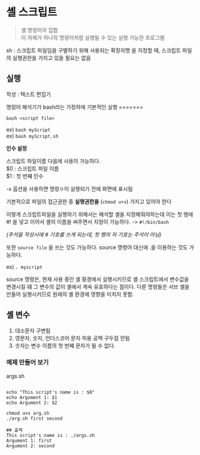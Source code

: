 # 셸 스크립트

>셸 명령어의 집합   
이 자체가 하나의 명령어처럼 실행될 수 있는 실행 가능한 프로그램

sh : 스크립트 파일임을 구별하기 위해 사용되는 확장자명 
을 지정할 때, 스크립트 파일의 실행권한을 가지고 있을 필요는 없음



## 실행 

작성 : 텍스트 편집기   

명렁어 해석기가 bash라는 가정하에
기본적인 실행 =======     

`bash <script file>`    

ex) `bash myScript `     
ex) `bash myScript.sh`      

**인수 설정**

스크립트 파일이름 다음에 사용이 가능하다.    
$0 : 스크립트 파일 이름   
$1 : 첫 번쨰 인수

-x 옵션을 사용하면 명령ㅇ이 실행되기 전에 화면에 표시됨

기본적으로 파일의 접근권한 중 **실행권한을** (`chmod u+x`) 가지고 있어야 한다

이렇게 스크립트파일을 실행하기 위해서는
해석할 셸을 지정해줘야하는데 
이는 첫 행에 #! 을 넣고 이어서 셸의 이름을 써주면서 지정이 가능하다. -> `#!/bin/bash`

_(주석을 작성시에 # 기호를 쓰게 되는데, 첫 행의 저 기호는 주석이 아님)_

또한 `source file` 을 쓰는 것도 가능하다. 
source 명령어 대신에 .을 이용하는 것도 가능하다.

ex) `. myscript`

source 명령은, 현재 사용 중인 셸 황경에서 실행시키므로 셸 스크립트에서 변수값을 변경시킬 떄 그 변수의 값이 셸에서 계속 유효하다는 점이다. 
다른 명령들은 서브 셸을 만들어 실행시키므로 원래의 셸 환경에 영향을 미치지 못함. 

## 셸 변수

1. 대소문자 구변됨
2. 영문자, 숫자, 언더스코어 문자 허용 공백 구두점 안됨
3. 숫자는 변수 이름의 첫 번쨰 문자가 될 수 없다.


### 예제 만들어 보기

args.sh

```shell

echo "This script's name is : $0"
echo Argument 1: $1
echo Argument 2: $2 

```

```shell
chmod u+x arg.sh
./arg.sh first second 

## 출력
This script's name is : ./args.sh
Argument 1: first
Argument 2: second
```

